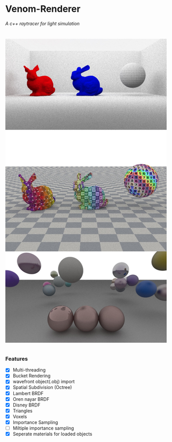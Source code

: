 # Venom-Renderer
###### A c++ raytracer for light simulation
#

<img src="/Venom Renderer/Renders/2Bunny1Ball.jpg"
     alt="Markdown Monster icon"
     style="float: left; margin-right: 10px;" /> 

<img src="/Venom Renderer/Renders/UVMapping.jpg"
     alt="Markdown Monster icon"
     style="float: left; margin-right: 10px;" /> 

<img src="/Venom Renderer/Renders/RandomBalls.jpg"
     alt="Markdown Monster icon"
     style="float: left; margin-right: 10px;" /> 

&nbsp;&nbsp;&nbsp;&nbsp;

### Features

- [x] Multi-threading
- [x] Bucket Rendering
- [x] wavefront object(.obj) import
- [x] Spatial Subdivision (Octree)
- [x] Lambert BRDF
- [x] Oren nayar BRDF
- [x] Disney BRDF
- [x] Triangles
- [x] Voxels
- [x] Importance Sampling
- [ ] Miltiple importance sampling
- [x] Seperate materials for loaded objects